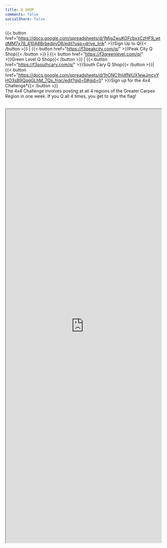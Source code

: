 ```yaml
---
title: Q SHOP
comments: false
socialShare: false
---
```


{{< button href="https://docs.google.com/spreadsheets/d/1MjgZwuKGFcbxxCzHF9_wtdMM7x78_410A8BrbedpyD8/edit?usp=drive_link" >}}Sign Up to Q{{< /button >}} |
{{< button href="https://f3peakcity.com/q/" >}}Peak City Q Shop{{< /button >}} |
{{< button href="https://f3greenlevel.com/q/" >}}Green Level Q Shop{{< /button >}} |
{{< button href="https://f3southcary.com/q/" >}}South Cary Q Shop{{< /button >}}|
{{< button href="https://docs.google.com/spreadsheets/d/1hONC1hldfNIUX1ewJmcyYHO3sB9QggGLhM_7Qs_frqc/edit?gid=0#gid=0" >}}Sign up for the 4x4 Challenge*{{< /button >}}
<br/>
The 4x4 Challenge involves posting at all 4 regions of the Greater Carpex Region in one week. If you Q all 4 times, you get to sign the flag!
<br/>
<br/>

<iframe src="https://docs.google.com/spreadsheets/d/e/2PACX-1vSTBJeaymO5k5HCPa-VxFRIn3XAW2xe2FfJzCSLYtGS1GBOZJpPSZxVd6UjX8nPqOicEUbfO3zBkxRx/pubhtml?gid=0&single=true"
    width="100%" 
    height="1400px"></iframe>
